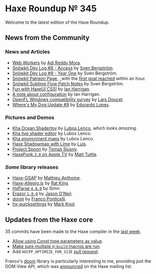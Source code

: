 [_template]: ../templates/roundup.html
[date]: / "2015-11-20 13:48:00"
[modified]: / "2015-11-20 13:48:00"
[published]: / "2015-11-20 13:48:00"
[“”]: a ""
# Haxe Roundup № 345

Welcome to the latest edition of the Haxe Roundup.

## News from the Community

### News and Articles

- [Web Workers][l2] by [Adi Reddy Mora][tw2].
- [Snõwkit Dev Log #8 - Access][l6] by [Sven Bergström][tw5].
- [Snõwkit Dev Log #9 - Year One][l7] by Sven Bergström.
- [Snõwkit Patreon Page][l8], _with the [first goal reached][l9] within an hour.
- [Snõwkit Sublime Flow Patch Notes][l10] by Sven Bergström.
- [Fun with HaxeUI CSS!][l22] by [Ian Harrigan][tw11].
- [A note about configuration][l23] by Ian Harrigan.
- [OpenFL Windows compatibility survey][l26] by [Lars Doucet][tw13].
- [Where's My Dog Update #9][l27] by [Edurardo Lopes][tw14].

### Pictures and Demos

- [Kha Ocean Shadertoy][l3] by [Lubos Lenco][tw3], _which looks amazing_.
- [Kha live shader editor][l4] by Lubos Lenco.
- [Kha environment maps][l24] by Lubos Lenco.
- [Haxe Shadowmap with Lime][l13] by [Luis][tw7].
- [Project Spoon][l14] by [Tomas Slusny][tw8].
- [HaxePunk `3.0` on Apple TV][l25] by [Matt Tuttle][tw12].

### _Some_ library releases

- [Haxe-GSAP][l1] by [Mathieu Anthoine][tw1].
- [Haxe-Allegro.js][l5] by [Rat King][tw4].
- [HxParse `4.0.0`][l11] by Simn.
- [Erazor `1.0.0`][l12] by [Jason O'Neil][tw6].
- [doom][l15] by [Franco Ponticelli][tw9].
- [hx-quicksettings][l17] by [Mark Knol][tw10].

## Updates from the Haxe core

35 commits have been made to the Haxe compiler in the [last week][l21].

- [Allow using Const type parameters as value][l18].
- [Make sure multiple `@:build` macros are run][l19].
- Add `HXCPP_OPTIMIZE_FOR_SIZE` [pull request][l20].

Franco's [doom][l15] library is particularly interesting to me, providing just
the DOM View API, which was [announced][l16] on the Haxe mailing list.

[tw14]: https://twitter.com/EdoardoLopes "@EdoardoLopes"
[tw13]: https://twitter.com/larsiusprime "@larsiusprime"
[tw12]: https://twitter.com/Matt_Tuttle "@Matt_Tuttle"
[tw11]: https://twitter.com/IanHarrigan1982 "@IanHarrigan1982"
[tw10]: https://twitter.com/mknol "@mknol"
[tw9]: https://twitter.com/fponticelli "@fponticelli"
[tw8]: https://twitter.com/_deathbeam "@_deathbeam"
[tw7]: https://twitter.com/djokersoft "@djokersoft"
[tw6]: https://twitter.com/jasonaoneil "@jasonaoneil"
[tw5]: https://twitter.com/___discovery "@___discovery"
[tw4]: https://twitter.com/RatKingsLair "@RatKingsLair"
[tw3]: https://twitter.com/luboslenco "@luboslenco"
[tw2]: https://twitter.com/adireddy "@adireddy"
[tw1]: https://twitter.com/mathieuanthoine "@mathieuanthoine"
	
[l27]: http://gamejolt.com/games/where-s-my-dog/87073/news/update-09/110479 "Where's My Dog Update #9"
[l26]: https://docs.google.com/forms/d/1FoKB6FL0XuS8uBQ6SKPVkFM2RMgCQwwXkjS-0m71uFE/viewform "OpenFL Windows compatibility survey"
[l25]: https://twitter.com/Matt_Tuttle/status/663536375057092608 "HaxePunk 3.0 on the Apple TV"
[l24]: https://twitter.com/luboslenco/status/666043708719108097 "Kha environment maps"
[l23]: http://haxeui.org/blog/2015/11/21/1448109840000.html "A note about configuration"
[l22]: http://haxeui.org/blog/2015/11/16/1447662396794.html "Fun with HaxeUI CSS!"
[l21]: https://github.com/HaxeFoundation/haxe/compare/development@%7B2015-11-16%7D...development@%7B2015-11-23%7D "Haxe Compiler commits from the last week"
[l20]: https://github.com/HaxeFoundation/hxcpp/pull/334 "Add HXCPP_OPTIMIZE_FOR_SIZE Pull Request"
[l19]: https://github.com/HaxeFoundation/haxe/commit/fe1ce12fbb4724fc8d38d46e3ede8bcf5c5e637b "Make sure multiple @:build macros are run"
[l18]: https://github.com/HaxeFoundation/haxe/commit/d764c9468f2d5465482125130aa145ee9d48b9a3 "Allow using Const type parameters as value"
[l17]: https://github.com/markknol/hx-quicksettings "hx-quicksettings on GitHub"
[l16]: https://groups.google.com/forum/#!msg/haxelang/t1zU9UwkZOY/m6aFAxeiCAAJ "Doom library annoucement"
[l15]: https://github.com/fponticelli/doom "DOOM on GitHub"
[l14]: https://twitter.com/_deathbeam/status/668215546442293248 "Project Spoon"
[l13]: https://twitter.com/djokersoft/status/667338487813771265 "Haxe Lime Shadowmap"
[l12]: http://lib.haxe.org/p/erazor "Erazor on HaxeLib"
[l11]: http://lib.haxe.org/p/hxparse "HxParse on HaxeLib"
[l10]: http://snowkit.org/2015/11/21/sublime_flow-patch-notes/ "Snowkit Sublime Flow Patch Notes"
[l9]: https://twitter.com/snowkitorg/status/667453656074186752 "Snowkit Patreon first goal reached"
[l8]: https://www.patreon.com/snowkit?ty=h "Snowkit Patreon Page"
[l7]: http://snowkit.org/2015/11/19/snowkit-dev-log-9-year-one/ "Snowkit Dev Log #9 Year One"
[l6]: http://snowkit.org/2015/11/18/snowkit-dev-log-8-access/ "Snowkit Dev Log #8 Access"
[l5]: https://github.com/ratkingsminion/haxe-allegro.js "Haxe-Allegro.js on GitHub"
[l4]: http://luboslenco.com/demo/shadereditor/ "Live shader editor"
[l3]: http://luboslenco.com/demo/ocean/ "Kha Ocean Shadertoy"
[l2]: https://adireddy.github.io/haxe/web/workers/multi-threading/javascript/web-workers/ "Web Workers"
[l1]: https://github.com/mathieuanthoine/haxe-gsap "Haxe-GSAP on GitHub"